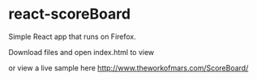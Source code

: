 # react-scoreBoard

Simple React app that
runs on Firefox.

Download files and open 
index.html to view

or view a live sample here
http://www.theworkofmars.com/ScoreBoard/

